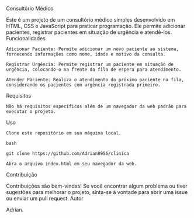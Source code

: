 Consultório Médico

Este é um projeto de um consultório médico simples desenvolvido em HTML, CSS e JavaScript para praticar programação. Ele permite adicionar pacientes, registrar pacientes em situação de urgência e atendê-los.
Funcionalidades

    Adicionar Paciente: Permite adicionar um novo paciente ao sistema, fornecendo informações como nome, idade e motivo da consulta.

    Registrar Urgência: Permite registrar um paciente em situação de urgência, colocando-o na frente da fila de espera para atendimento.

    Atender Paciente: Realiza o atendimento do próximo paciente na fila, considerando os pacientes com urgência registrada primeiro.

Requisitos

    Não há requisitos específicos além de um navegador da web padrão para executar o projeto.

Uso

    Clone este repositório em sua máquina local.

    bash

    git clone https://github.com/Adrian8956/clinica

    Abra o arquivo index.html em seu navegador da web.


Contribuição

Contribuições são bem-vindas! Se você encontrar algum problema ou tiver sugestões para melhorar o projeto, sinta-se à vontade para abrir uma issue ou enviar um pull request.
Autor

Adrian.